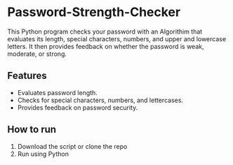 # Password-Strength-Checker
This Python program checks your password with an Algorithim that evaluates its length, special characters, numbers, and upper and lowercase letters. It then provides feedback on whether the password is weak, moderate, or strong.

## Features
- Evaluates password length.
- Checks for special characters, numbers, and lettercases. 
- Provides feedback on password security.

## How to run
1. Download the script or clone the repo
2. Run using Python
